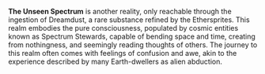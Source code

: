 **The Unseen Spectrum** is another reality, only reachable through the ingestion of Dreamdust, a rare substance refined by the Ethersprites. This realm embodies the pure consciousness, populated by cosmic entities known as Spectrum Stewards, capable of bending space and time, creating from nothingness, and seemingly reading thoughts of others. The journey to this realm often comes with feelings of confusion and awe, akin to the experience described by many Earth-dwellers as alien abduction.
